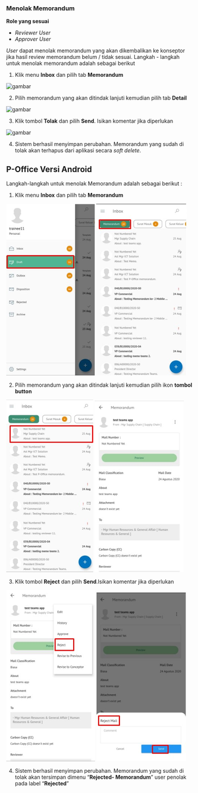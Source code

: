 ### Menolak Memorandum

**Role yang sesuai**

- *Reviewer User*
- *Approver User*

*User* dapat menolak memorandum yang akan dikembalikan ke konseptor jika hasil review memorandum belum / tidak sesuai. Langkah - langkah untuk menolak memorandum adalah sebagai berikut

1. Klik menu **Inbox** dan pilih tab **Memorandum**

![gambar](SC_Memorandum/MM44.png)

2. Pilih memorandum yang akan ditindak lanjuti kemudian pilih tab **Detail**

![gambar](SC_Memorandum/MM45.png)

3. Klik tombol **Tolak** dan pilih **Send**. Isikan komentar jika diperlukan

![gambar](SC_Memorandum/MM46.png)

4. Sistem berhasil menyimpan perubahan. Memorandum yang sudah di tolak akan terhapus dari aplikasi secara *soft delete*.

















## **P-Office Versi Android**

Langkah-langkah untuk menolak Memorandum adalah sebagai berikut :

1. Klik menu **Inbox** dan pilih tab **Memorandum**

![gambar](Memorandum/MM_Android/Tolakmemo\A01.jpg) ![gambar](Memorandum/MM_Android/Tolakmemo\A02.jpg)

2. Pilih memorandum yang akan ditindak lanjuti kemudian pilih ikon **tombol button**

![gambar](Memorandum/MM_Android/Tolakmemo\A03.jpg) ![gambar](Memorandum/MM_Android/Tolakmemo\A04.jpg)

3. Klik tombol **Reject** dan pilih **Send**.Isikan komentar jika diperlukan
   
![gambar](Memorandum/MM_Android/Tolakmemo\A05.jpg) ![gambar](Memorandum/MM_Android/Tolakmemo\A06.jpg)

4. Sistem berhasil menyimpan perubahan. Memorandum yang sudah di tolak akan tersimpan dimenu “**Rejected- Memorandum**” user penolak pada label “**Rejected**”

